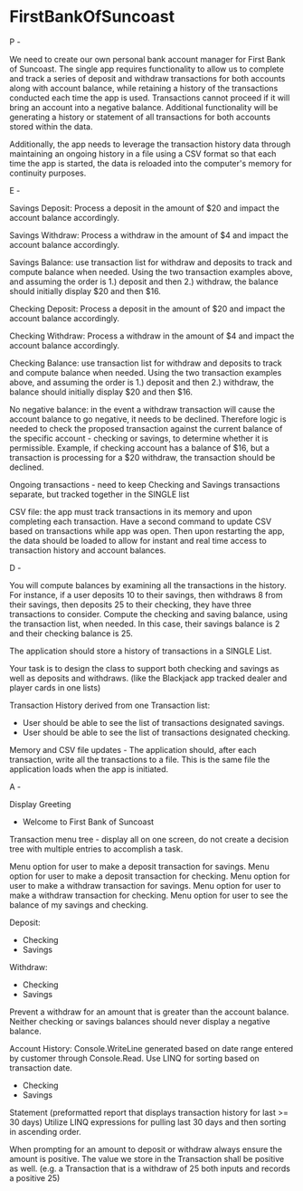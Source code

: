 # FirstBankOfSuncoast

P -

We need to create our own personal bank account manager for First Bank of Suncoast. The single app requires functionality to allow us to complete and track a series of deposit and withdraw transactions for both accounts along with account balance, while retaining a history of the transactions conducted each time the app is used. Transactions cannot proceed if it will bring an account into a negative balance. Additional functionality will be generating a history or statement of all transactions for both accounts stored within the data.

Additionally, the app needs to leverage the transaction history data through maintaining an ongoing history in a file using a CSV format so that each time the app is started, the data is reloaded into the computer's memory for continuity purposes.

E -

Savings Deposit: Process a deposit in the amount of $20 and impact the account balance accordingly.

Savings Withdraw: Process a withdraw in the amount of $4 and impact the account balance accordingly.

Savings Balance: use transaction list for withdraw and deposits to track and compute balance when needed. Using the two transaction examples above, and assuming the order is 1.) deposit and then 2.) withdraw, the balance should initially display $20 and then $16.

Checking Deposit: Process a deposit in the amount of $20 and impact the account balance accordingly.

Checking Withdraw: Process a withdraw in the amount of $4 and impact the account balance accordingly.

Checking Balance: use transaction list for withdraw and deposits to track and compute balance when needed. Using the two transaction examples above, and assuming the order is 1.) deposit and then 2.) withdraw, the balance should initially display $20 and then $16.

No negative balance: in the event a withdraw transaction will cause the account balance to go negative, it needs to be declined. Therefore logic is needed to check the proposed transaction against the current balance of the specific account - checking or savings, to determine whether it is permissible. Example, if checking account has a balance of $16, but a transaction is processing for a $20 withdraw, the transaction should be declined.

Ongoing transactions - need to keep Checking and Savings transactions separate, but tracked together in the SINGLE list <Transaction>

CSV file: the app must track transactions in its memory and upon completing each transaction. Have a second command to update CSV based on transactions while app was open. Then upon restarting the app, the data should be loaded to allow for instant and real time access to transaction history and account balances.

D -

You will compute balances by examining all the transactions in the history. For instance, if a user deposits 10 to their savings, then withdraws 8 from their savings, then deposits 25 to their checking, they have three transactions to consider. Compute the checking and saving balance, using the transaction list, when needed. In this case, their savings balance is 2 and their checking balance is 25.

The application should store a history of transactions in a SINGLE List<Transaction>.

Your task is to design the <Transaction> class to support both checking and savings as well as deposits and withdraws. (like the Blackjack app tracked dealer and player cards in one lists)

Transaction History derived from one Transaction list:

- User should be able to see the list of transactions designated savings.
- User should be able to see the list of transactions designated checking.

Memory and CSV file updates - The application should, after each transaction, write all the transactions to a file. This is the same file the application loads when the app is initiated.

A -

Display Greeting

- Welcome to First Bank of Suncoast

Transaction menu tree - display all on one screen, do not create a decision tree with multiple entries to accomplish a task.

Menu option for user to make a deposit transaction for savings.
Menu option for user to make a deposit transaction for checking.
Menu option for user to make a withdraw transaction for savings.
Menu option for user to make a withdraw transaction for checking.
Menu option for user to see the balance of my savings and checking.

Deposit:

- Checking
- Savings

Withdraw:

- Checking
- Savings

Prevent a withdraw for an amount that is greater than the account balance. Neither checking or savings balances should never display a negative balance.

Account History: Console.WriteLine generated based on date range entered by customer through Console.Read. Use LINQ for sorting based on transaction date.

- Checking
- Savings

Statement (preformatted report that displays transaction history for last >= 30 days) Utilize LINQ expressions for pulling last 30 days and then sorting in ascending order.

When prompting for an amount to deposit or withdraw always ensure the amount is positive. The value we store in the Transaction shall be positive as well. (e.g. a Transaction that is a withdraw of 25 both inputs and records a positive 25)

